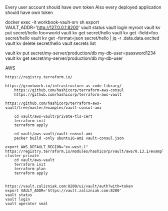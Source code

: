 
Every user account should have own token
Also every deployed application should have own token 

docker exec -it workbook-vault-srv sh
 export VAULT_ADDR='http://127.0.0.1:8200'
 vault status
 vault login
    myroot
 vault kv put secret/hello foo=world
 vault kv get secret/hello
 vault kv get -field=foo secret/hello
 vault kv get -format=json secret/hello | jq -r .data.data.excited
 vault kv delete secret/hello
 vault secrets list
 
 
 vault kv put secret/my-server/production/db my-db-user=password1234
 vault kv get secret/my-server/production/db my-db-user
 
 

AWS 

    https://registry.terraform.io/

    https://gruntwork.io/infrastructure-as-code-library/
        https://github.com/hashicorp/terraform-aws-consul
        https://github.com/hashicorp/terraform-aws-vault 
    
    https://github.com/hashicorp/terraform-aws-vault/tree/master/examples/vault-consul-ami
    
        cd vault/aws-vault/private-tls-cert
        terraform init
        terraform apply
                 
        cd vault/aws-vault/vault-consul-ami
        packer build -only ubuntu16-ami vault-consul.json
    
    export AWS_DEFAULT_REGION="eu-west-1"
    https://registry.terraform.io/modules/hashicorp/vault/aws/0.13.1/examples/vault-cluster-private
        cd vault/aws-vault
        terraform init
        terraform plan
        terraform apply
        
        
    https://vault.zalizniak.com:8200/ui/vault/auth?with=token   
    export VAULT_ADDR='https://vault.zalizniak.com:8200'
    vault status
    vault login 
    vault operator seal 